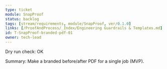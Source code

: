 ```yaml
---
type: ticket
module: SnapProof
status: backlog
tags: [stream/requirements, module/SnapProof, ver/0.1.0]
links: [/ProofAndProcess/_Index/Engineering Guardrails & Templates.md]
id: T-SnapProof-branded-pdf-01
owner: tech-lead
---
```

Dry run check: OK

Summary: Make a branded before/after PDF for a single job (MVP).